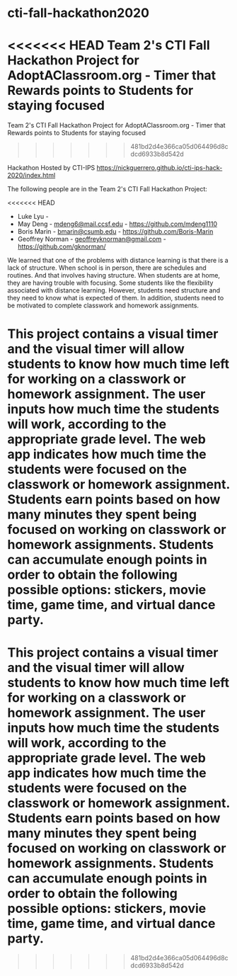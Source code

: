 # cti-fall-hackathon2020
<<<<<<< HEAD Team 2's CTI Fall Hackathon Project for AdoptAClassroom.org - Timer
that Rewards points to Students for staying focused
=======

Team 2's CTI Fall Hackathon Project for AdoptAClassroom.org - Timer that Rewards
points to Students for staying focused
>>>>>>> 481bd2d4e366ca05d064496d8cdcd6933b8d542d

Hackathon Hosted by CTI-IPS
https://nickguerrero.github.io/cti-ips-hack-2020/index.html

The following people are in the Team 2's CTI Fall Hackathon Project:

<<<<<<< HEAD
* Luke Lyu - 
* May Deng - mdeng6@mail.ccsf.edu - https://github.com/mdeng1110
* Boris Marin - bmarin@csumb.edu - https://github.com/Boris-Marin 
* Geoffrey Norman - geoffreyknorman@gmail.com - https://github.com/gknorman/

We learned that one of the problems with distance learning is that there is a
lack of structure.  When school is in person, there are schedules and routines.
And that involves having structure.  When students are at home, they are having
trouble with focusing.  Some students like the flexibility associated with
distance learning.  However, students need structure and they need to know what
is expected of them.  In addition, students need to be motivated to complete
classwork and homework assignments.  

This project contains a visual timer and the visual timer will allow students to
know how much time left for working on a classwork or homework assignment. The
user inputs how much time the students will work, according to the appropriate
grade level.  The web app indicates how much time the students were focused on
the classwork or homework assignment.  Students earn points based on how many
minutes they spent being focused on working on classwork or homework
assignments.  Students can accumulate enough points in order to obtain the
following possible options: stickers, movie time, game time, and virtual dance
party.
=======
This project contains a visual timer and the visual timer will allow students to
know how much time left for working on a classwork or homework assignment. The
user inputs how much time the students will work, according to the appropriate
grade level.  The web app indicates how much time the students were focused on
the classwork or homework assignment.  Students earn points based on how many
minutes they spent being focused on working on classwork or homework
assignments.  Students can accumulate enough points in order to obtain the
following possible options: stickers, movie time, game time, and virtual dance
party.
=======

>>>>>>> 481bd2d4e366ca05d064496d8cdcd6933b8d542d
